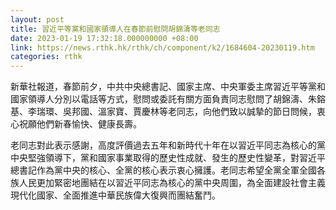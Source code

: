 ```yaml
---
layout: post
title: 習近平等黨和國家領導人在春節前慰問胡錦濤等老同志
date: 2023-01-19 17:32:18.000000000 +08:00
link: https://news.rthk.hk/rthk/ch/component/k2/1684604-20230119.htm
categories: rthk
---
```


新華社報道，春節前夕，中共中央總書記、國家主席、中央軍委主席習近平等黨和國家領導人分別以電話等方式，慰問或委託有關方面負責同志慰問了胡錦濤、朱鎔基、李瑞環、吳邦國、溫家寶、賈慶林等老同志，向他們致以誠摯的節日問候，衷心祝願他們新春愉快、健康長壽。

老同志對此表示感謝，高度評價過去五年和新時代十年在以習近平同志為核心的黨中央堅強領導下，黨和國家事業取得的歷史性成就、發生的歷史性變革，對習近平總書記作為黨中央的核心、全黨的核心表示衷心擁護。老同志希望全黨全軍全國各族人民更加緊密地團結在以習近平同志為核心的黨中央周圍，為全面建設社會主義現代化國家、全面推進中華民族偉大復興而團結奮鬥。
